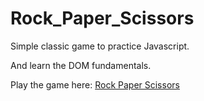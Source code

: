 # Rock_Paper_Scissors
Simple classic game to practice Javascript.

And learn the DOM fundamentals.

Play the game here: <a href="https://abhinavsalgania.github.io/Rock_Paper_Scissors/">Rock Paper Scissors</a>
